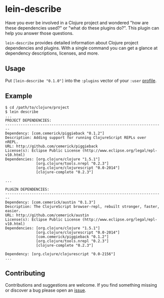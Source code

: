 # lein-describe

Have you ever be involved in a Clojure project and wondered "how
are these dependencies used?" or "what do these plugins do?". This
plugin can help you answer those questions.

`lein-describe` provides detailed information about Clojure project
dependencies and plugins. With a single command you can get a glance
at dependency descriptions, licenses, and more.

## Usage

Put `[lein-describe "0.1.0"]` into the `:plugins` vector of your
`:user` [profile][leiningen-profiles].

## Example

	$ cd /path/to/clojure/project
    $ lein describe
	...
	PROJECT DEPENDENCIES:
	------------------------------------------------------------------------
	Dependency: [com.cemerick/piggieback "0.1.2"]
	Description: Adding support for running ClojureScript REPLs over nREPL.
	URL: http://github.com/cemerick/piggieback
	License(s): Eclipse Public License (http://www.eclipse.org/legal/epl-v10.html)
	Dependencies: [org.clojure/clojure "1.5.1"]
				  [org.clojure/tools.nrepl "0.2.3"]
				  [org.clojure/clojurescript "0.0-2014"]
				  [clojure-complete "0.2.3"]

	...

	PLUGIN DEPENDENCIES:
	------------------------------------------------------------------------
	Dependency: [com.cemerick/austin "0.1.3"]
	Description: The ClojureScript browser-repl, rebuilt stronger, faster, easier.
	URL: http://github.com/cemerick/austin
	License(s): Eclipse Public License (http://www.eclipse.org/legal/epl-v10.html)
	Dependencies: [org.clojure/clojure "1.5.1"]
				  [org.clojure/clojurescript "0.0-2014"]
				  [com.cemerick/piggieback "0.1.2"]
				  [org.clojure/tools.nrepl "0.2.3"]
				  [clojure-complete "0.2.3"]

	Dependency: [org.clojure/clojurescript "0.0-2156"]
	...

## Contributing

Contributions and suggestions are welcome. If you find something
missing or discover a bug please open an [issue][issues]. 

[leiningen-profiles]: https://github.com/technomancy/leiningen/blob/master/doc/PROFILES.md
[issues]: https://github.com/noprompt/lein-describe/issues
